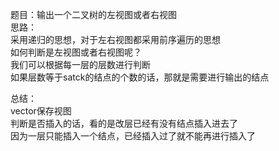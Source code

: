 题目：输出一个二叉树的左视图或者右视图         
思路：          
  采用递归的思想，对于左右视图都采用前序遍历的思想            
  如何判断是左视图或者右视图呢？             
  我们可以根据每一层的层数进行判断                 
  如果层数等于satck的结点的个数的话，那就是需要进行输出的结点         
               
总结：        
  vector保存视图          
  判断是否插入的话，看的是改层已经有没有结点插入进去了            
  因为一层只能插入一个结点，已经插入过了就不能再进行插入了         

